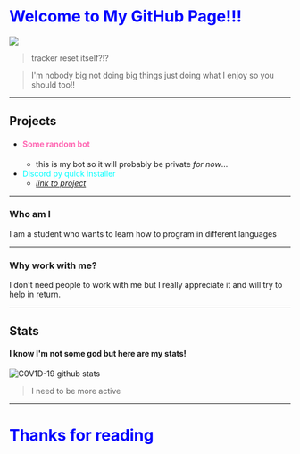 
# <span style="color:blue">Welcome to My GitHub Page!!!</span>
![](https://komarev.com/ghpvc/?username=Cohen-Koen&color=blue)
>tracker reset itself?!?

> I'm nobody big
 not doing big things
just doing what I enjoy
so you should too!! 

---
## Projects
* #### <span style="color: hotpink">Some random bot</span>
   * this is my bot so it will probably be private *for now*...
* <span style="color:cyan">Discord py quick installer</span>
   * *[link to project](https://github.com/C0V1D-19/discord-py-quick-install)*
---

### Who am I
I am a student who wants to learn how to program in different languages
___
### Why work with me?
I don't need people to work with me but I really appreciate it and will try to help in return.
___
## Stats
#### I know I'm not some god but here are my stats!
![C0V1D-19 github stats](https://github-readme-stats.vercel.app/api?username=Cohen-Koen&show_icons=true&theme=radical)
> I need to be more active
---
# <span style="color:blue" >Thanks for reading</span>

